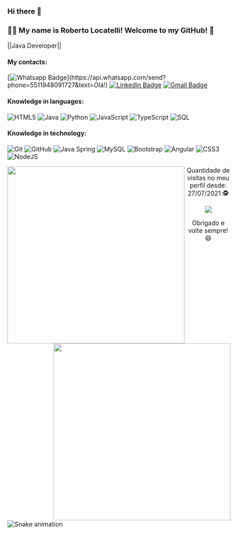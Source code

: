 ### Hi there 👋

### :man_technologist: My name is Roberto Locatelli! Welcome to my GitHub! 👋 

||Java Developer||

#### My contacts:
[![Whatsapp Badge](https://img.shields.io/badge/-Whatsapp-4CA143?style=flat-square&labelColor=4CA143&logo=whatsapp&logoColor=white&link=https://api.whatsapp.com/send?phone=5511948091727&text=Olá!)](https://api.whatsapp.com/send?phone=5511948091727&text=Olá!)
[![Linkedin Badge](https://img.shields.io/badge/-LinkedIn-blue?style=flat-square&logo=Linkedin&logoColor=white&link=https:https://www.linkedin.com/in/roberto-locatelli-9305b0211/)](https://www.linkedin.com/in/roberto-locatelli-9305b0211/)
[![Gmail Badge](https://img.shields.io/badge/-Gmail-c14438?style=flat-square&logo=Gmail&logoColor=white&link=mailto:rlocatelli02@gmail.com)](mailto:rlocatelli02@gmail.com)

#### Knowledge in languages:
![HTML5](https://img.shields.io/badge/-HTML5-000000?style=flat&logo=html5)
![Java](https://img.shields.io/badge/-Java-000000?style=flat&logo=java)
![Python](https://img.shields.io/badge/python-%2314354C.svg?style=flat&logo=python)
![JavaScript](https://img.shields.io/badge/-JavaScript-000000?style=flat&logo=javascript)
![TypeScript](https://img.shields.io/badge/-TypeScript-000000?style=flat&logo=typescript)
![SQL](https://img.shields.io/badge/-SQL-000000?style=flat&logo=postgresql)

#### Knowledge in technology:
![Git](https://img.shields.io/badge/-Git-222222?style=flat&logo=git&logoColor=F05032)
![GitHub](https://img.shields.io/badge/-GitHub-222222?style=flat&logo=github&logoColor=181717)
![Java Spring](https://img.shields.io/badge/-Spring-222222?style=flat&logo=spring&logoColor=6DB33F)
![MySQL](https://img.shields.io/badge/-MySQL-black?style=flat-square&logo=mysql)
![Bootstrap](https://img.shields.io/badge/-Bootstrap-563D7C?style=flat-square&logo=bootstrap)
![Angular](https://img.shields.io/badge/-Angular-DD0031?style=flat-square&logo=angular)
![CSS3](https://img.shields.io/badge/-CSS3-000000?style=flat&logo=css3)
![NodeJS](https://img.shields.io/badge/node.js-%2343853D.svg?style=flat-square&logo=node-dot-js&logoColor=black)

<img align="left"  width="400px" src="https://github-readme-stats.vercel.app/api/top-langs/?username=RobertoLocatelli02&layout=compact&theme=vision-friendly-dark" />
 <img align="right" width="400px" src="https://github-readme-stats.vercel.app/api?username=RobertoLocatelli02&show_icons=true,css&layout=compact&theme=vision-friendly-dark" />
 

<p align="center">
 Quantidade de visitas no meu perfil desde: 27/07/2021 🕵️ <br></p>
<p align="center"> 
   <img alingn="center" src="https://profile-counter.glitch.me/RobertoLocatelli02/count.svg" /></p>
<p align="center">
Obrigado e volte sempre! 😄
</p>


![Snake animation](https://github.com/RobertoLocatelli02/RobertoLocatelli02/blob/output/github-contribution-grid-snake.svg)

